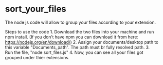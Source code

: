 # sort_your_files
The node js code will allow to group your files according to your extension.
 
 Steps to use the code
 		1. Download the two files into your machine and run npm install. (If you don't have npm you can download it from here: https://nodejs.org/en/download/)
		2. Assign your documents/desktop path to this variable "Documents_path". The path must br fully resolved path.
		3. Run the file, "node sort_files.js"
		4. Now, you can see all your files got grouped under thier extensions.
